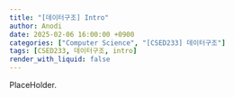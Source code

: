 ```yaml
---
title: "[데이터구조] Intro"
author: Anodi
date: 2025-02-06 16:00:00 +0900
categories: ["Computer Science", "[CSED233] 데이터구조"]
tags: [CSED233, 데이터구조, intro]
render_with_liquid: false
---
```


PlaceHolder.